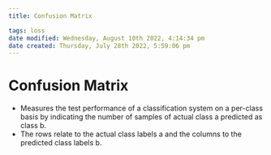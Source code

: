 ```yaml
---
title: Confusion Matrix

tags: loss 
date modified: Wednesday, August 10th 2022, 4:14:34 pm
date created: Thursday, July 28th 2022, 5:59:06 pm
---
```


# Confusion Matrix
- Measures the test performance of a classification system on a per-class basis by indicating the number of samples of actual class a predicted as class b.
- The rows relate to the actual class labels a and the columns to the predicted class labels b.

